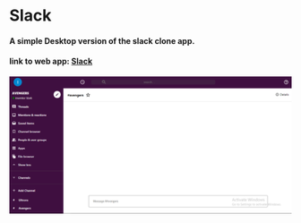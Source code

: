 # Slack
<h4>A simple Desktop version of the slack clone app.</h4>
<h4>link to web app: <a href="https://slack-clone-v1-stark.web.app">Slack</a></h4>
<img src="./slack.png" />